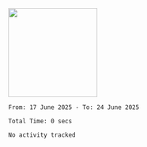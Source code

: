 <img height="180em" src="https://github-readme-stats-eight-theta.vercel.app/api?username=bkundev&show_icons=true&theme=radical&include_all_commits=true&count_private=true"/>
<!--START_SECTION:waka-->

```all_time
From: 17 June 2025 - To: 24 June 2025

Total Time: 0 secs

No activity tracked
```

<!--END_SECTION:waka-->
